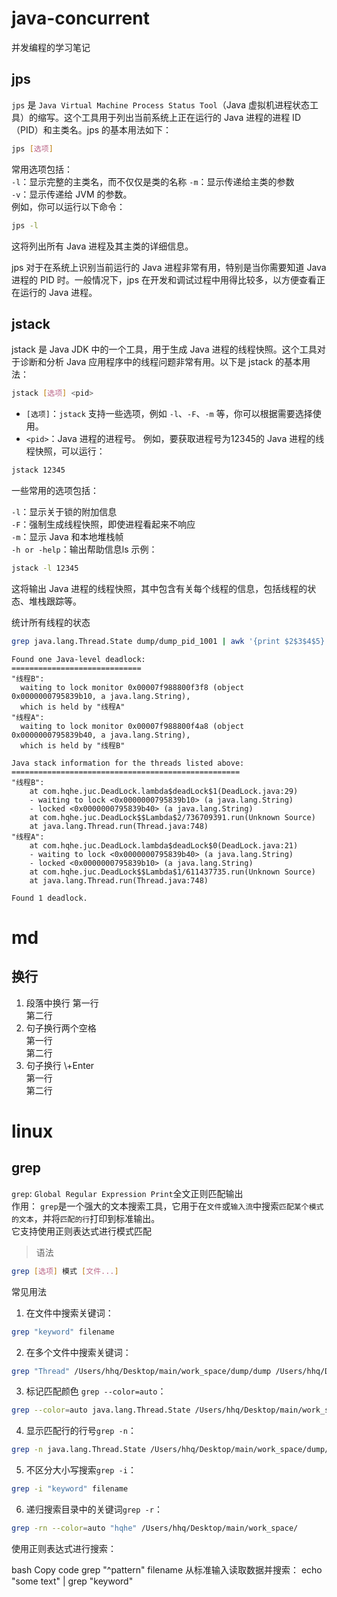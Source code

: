 # java-concurrent

并发编程的学习笔记

## jps

`jps` 是 `Java Virtual Machine Process Status Tool`（Java 虚拟机进程状态工具）的缩写。这个工具用于列出当前系统上正在运行的 Java 进程的进程 ID（PID）和主类名。jps
的基本用法如下：

```bash
jps [选项]
```

常用选项包括：  
`-l`：显示完整的主类名，而不仅仅是类的名称
`-m`：显示传递给主类的参数  
`-v`：显示传递给 JVM 的参数。  
例如，你可以运行以下命令：

```bash
jps -l
```

这将列出所有 Java 进程及其主类的详细信息。

jps 对于在系统上识别当前运行的 Java 进程非常有用，特别是当你需要知道 Java 进程的 PID 时。一般情况下，jps 在开发和调试过程中用得比较多，以方便查看正在运行的 Java 进程。

## jstack

jstack 是 Java JDK 中的一个工具，用于生成 Java 进程的线程快照。这个工具对于诊断和分析 Java 应用程序中的线程问题非常有用。以下是 jstack 的基本用法：

```bash
jstack [选项] <pid>
```

- `[选项]`：`jstack` 支持一些选项，例如 `-l`、`-F`、`-m` 等，你可以根据需要选择使用。
- `<pid>`：Java 进程的进程号。
  例如，要获取进程号为12345的 Java 进程的线程快照，可以运行：

```bash
jstack 12345
```

一些常用的选项包括：

`-l`：显示关于锁的附加信息  
`-F`：强制生成线程快照，即使进程看起来不响应  
`-m`：显示 Java 和本地堆栈帧  
`-h or -help`：输出帮助信息ls
示例：

```bash
jstack -l 12345
```

这将输出 Java 进程的线程快照，其中包含有关每个线程的信息，包括线程的状态、堆栈跟踪等。

统计所有线程的状态

```bash
grep java.lang.Thread.State dump/dump_pid_1001 | awk '{print $2$3$4$5}' | sort | uniq -c
```

```text
Found one Java-level deadlock:
=============================
"线程B":
  waiting to lock monitor 0x00007f988800f3f8 (object 0x0000000795839b10, a java.lang.String),
  which is held by "线程A"
"线程A":
  waiting to lock monitor 0x00007f988800f4a8 (object 0x0000000795839b40, a java.lang.String),
  which is held by "线程B"

Java stack information for the threads listed above:
===================================================
"线程B":
	at com.hqhe.juc.DeadLock.lambda$deadLock$1(DeadLock.java:29)
	- waiting to lock <0x0000000795839b10> (a java.lang.String)
	- locked <0x0000000795839b40> (a java.lang.String)
	at com.hqhe.juc.DeadLock$$Lambda$2/736709391.run(Unknown Source)
	at java.lang.Thread.run(Thread.java:748)
"线程A":
	at com.hqhe.juc.DeadLock.lambda$deadLock$0(DeadLock.java:21)
	- waiting to lock <0x0000000795839b40> (a java.lang.String)
	- locked <0x0000000795839b10> (a java.lang.String)
	at com.hqhe.juc.DeadLock$$Lambda$1/611437735.run(Unknown Source)
	at java.lang.Thread.run(Thread.java:748)

Found 1 deadlock.
```

# md

## 换行

1. 段落中换行
   第一行<br/>第二行
2. 句子换行两个空格  
   第一行  
   第二行
3. 句子换行 \\+Enter\
   第一行\
   第二行

# linux

## grep

`grep`: `Global Regular Expression Print`全文正则匹配输出  
作用：
`grep`是一个强大的文本搜索工具，它用于在`文件`或`输入流`中搜索`匹配某个模式的文本`，并将`匹配的行`打印到标准输出。\
它支持使用正则表达式进行模式匹配
> 语法

```bash
grep [选项] 模式 [文件...]
```

常见用法

1. 在文件中搜索关键词：

```bash
grep "keyword" filename
```

2. 在多个文件中搜索关键词：

```bash
grep "Thread" /Users/hhq/Desktop/main/work_space/dump/dump /Users/hhq/Desktop/main/work_space/dump/client.log
```

3. 标记匹配颜色 `grep --color=auto`：

```bash
grep --color=auto java.lang.Thread.State /Users/hhq/Desktop/main/work_space/dump/dump 
```

4. 显示匹配行的行号`grep -n`：

```bash
grep -n java.lang.Thread.State /Users/hhq/Desktop/main/work_space/dump/dump --color=auto
```

5. 不区分大小写搜索`grep -i`：

```bash
grep -i "keyword" filename
```

6. 递归搜索目录中的关键词`grep -r`：

```bash
grep -rn --color=auto "hqhe" /Users/hhq/Desktop/main/work_space/
```

使用正则表达式进行搜索：

bash
Copy code
grep "^pattern" filename
从标准输入读取数据并搜索：
echo "some text" | grep "keyword"